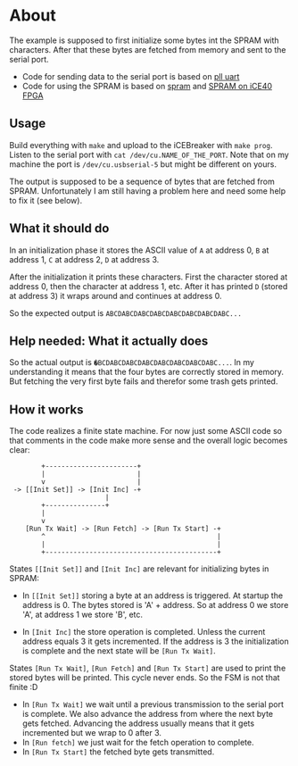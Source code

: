 # About

The example is supposed to first initialize some bytes int the SPRAM with
characters. After that these bytes are fetched from memory and sent to the
serial port.

- Code for sending data to the serial port is based on [pll uart](https://github.com/icebreaker-fpga/icebreaker-verilog-examples/tree/main/icebreaker/pll_uart)
- Code for using the SPRAM is based on [spram](https://github.com/damdoy/ice40_ultraplus_examples/tree/master/spram)
  and [SPRAM on iCE40 FPGA](https://projectf.io/posts/spram-ice40-fpga/)

## Usage

Build everything with `make` and upload to the iCEBreaker with `make prog`.
Listen to the serial port with `cat /dev/cu.NAME_OF_THE_PORT`. Note that on my
machine the port is `/dev/cu.usbserial-5` but might be different on yours.

The output is supposed to be a sequence of bytes that are fetched from SPRAM.
Unfortunately I am still having a problem here and need some help to fix it
(see below).

## What it should do

In an initialization phase it stores the ASCII value of `A` at address 0, `B`
at address 1, `C` at address 2, `D` at address 3.

After the initialization it prints these characters. First the character stored
at address 0, then the character at address 1, etc. After it has printed `D`
(stored at address 3) it wraps around and continues at address 0.

So the expected output is `ABCDABCDABCDABCDABCDABCDABCDABC...`

## Help needed: What it actually does

So the actual output is `�BCDABCDABCDABCDABCDABCDABCDABC...`. In my
understanding it means that the four bytes are correctly stored in memory. But
fetching the very first byte fails and therefor some trash gets printed.

## How it works

The code realizes a finite state machine. For now just some ASCII code so that
comments in the code make more sense and the overall logic becomes clear:

```
        +-----------------------+
        |                       |
        v                       |
 -> [[Init Set]] -> [Init Inc] -+
                        |
        +---------------+
        |
        v
    [Run Tx Wait] -> [Run Fetch] -> [Run Tx Start] -+
        ^                                           |
        |                                           |
        +-------------------------------------------+
```

States `[[Init Set]]` and `[Init Inc]` are relevant for initializing bytes in
SPRAM:

- In `[[Init Set]]` storing a byte at an address is triggered. At startup the
  address is 0. The bytes stored is 'A' + address. So at address 0 we store
  'A', at address 1 we store 'B', etc.

- In `[Init Inc]` the store operation is completed. Unless the current address
  equals 3 it gets incremented. If the address is 3 the initialization is
  complete and the next state will be `[Run Tx Wait]`.

States `[Run Tx Wait]`, `[Run Fetch]` and `[Run Tx Start]` are used to print
the stored bytes will be printed. This cycle never ends. So the FSM is not
that finite :D

- In `[Run Tx Wait]` we wait until a previous transmission to the serial port
  is complete. We also advance the address from where the next byte gets
  fetched. Advancing the address usually means that it gets incremented but we
  wrap to 0 after 3.
- In `[Run fetch]` we just wait for the fetch operation to complete.
- In `[Run Tx Start]` the fetched byte gets transmitted.


